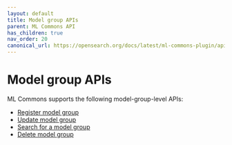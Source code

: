 ```yaml
---
layout: default
title: Model group APIs
parent: ML Commons API
has_children: true
nav_order: 20
canonical_url: https://opensearch.org/docs/latest/ml-commons-plugin/api/model-group-apis/index/
---
```


# Model group APIs

ML Commons supports the following model-group-level APIs:

- [Register model group]({{site.url}}{{site.baseurl}}/ml-commons-plugin/api/model-group-apis/register-model-group/)
- [Update model group]({{site.url}}{{site.baseurl}}/ml-commons-plugin/api/model-group-apis/update-model-group/)
- [Search for a model group]({{site.url}}{{site.baseurl}}/ml-commons-plugin/api/model-group-apis/search-model-group/)
- [Delete model group]({{site.url}}{{site.baseurl}}/ml-commons-plugin/api/model-group-apis/delete-model-group/)